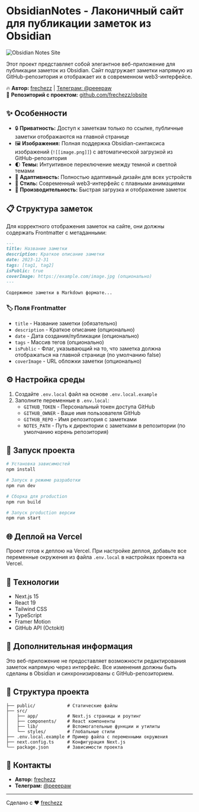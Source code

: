 # ObsidianNotes - Лаконичный сайт для публикации заметок из Obsidian

![Obsidian Notes Site](https://i.ibb.co/q3VpvRhk/image.png)

Этот проект представляет собой элегантное веб-приложение для публикации заметок из Obsidian. Сайт подгружает заметки напрямую из GitHub-репозитория и отображает их в современном web3-интерфейсе.

🔥 **Автор:** [frechezz](https://github.com/frechezz) | [Телеграм: @peeepaw](https://t.me/peeepaw)  
📘 **Репозиторий с проектом:** [github.com/frechezz/obsite](https://github.com/frechezz/obsite)  

## ✨ Особенности

- 🔒 **Приватность:** Доступ к заметкам только по ссылке, публичные заметки отображаются на главной странице
- 🖼️ **Изображения:** Полная поддержка Obsidian-синтаксиса изображений (`![[image.png]]`) с автоматической загрузкой из GitHub-репозитория
- 🌓 **Темы:** Интуитивное переключение между темной и светлой темами
- 📱 **Адаптивность:** Полностью адаптивный дизайн для всех устройств
- 🌟 **Стиль:** Современный web3-интерфейс с плавными анимациями
- 🚀 **Производительность:** Быстрая загрузка и отображение заметок

## 📋 Структура заметок

Для корректного отображения заметок на сайте, они должны содержать Frontmatter с метаданными:

```md
---
title: Название заметки
description: Краткое описание заметки
date: 2023-12-31
tags: [tag1, tag2]
isPublic: true
coverImage: https://example.com/image.jpg (опционально)
---

Содержимое заметки в Markdown формате...
```

### 🏷️ Поля Frontmatter

- `title` - Название заметки (обязательно)
- `description` - Краткое описание (опционально)
- `date` - Дата создания/публикации (опционально)
- `tags` - Массив тегов (опционально)
- `isPublic` - Флаг, указывающий на то, что заметка должна отображаться на главной странице (по умолчанию false)
- `coverImage` - URL обложки заметки (опционально)

## ⚙️ Настройка среды

1. Создайте `.env.local` файл на основе `.env.local.example`
2. Заполните переменные в `.env.local`:
   - `GITHUB_TOKEN` - Персональный токен доступа GitHub
   - `GITHUB_OWNER` - Ваше имя пользователя GitHub
   - `GITHUB_REPO` - Имя репозитория с заметками
   - `NOTES_PATH` - Путь к директории с заметками в репозитории (по умолчанию корень репозитория)

## 🚀 Запуск проекта

```bash
# Установка зависимостей
npm install

# Запуск в режиме разработки
npm run dev

# Сборка для production
npm run build

# Запуск production версии
npm run start
```

## 🌐 Деплой на Vercel

Проект готов к деплою на Vercel. При настройке деплоя, добавьте все переменные окружения из файла `.env.local` в настройках проекта на Vercel.

## 🔧 Технологии

- Next.js 15
- React 19
- Tailwind CSS
- TypeScript
- Framer Motion
- GitHub API (Octokit)

## 📝 Дополнительная информация

Это веб-приложение не предоставляет возможности редактирования заметок напрямую через интерфейс. Все изменения должны быть сделаны в Obsidian и синхронизированы с GitHub-репозиторием.

## 📄 Структура проекта

```
├── public/            # Статические файлы
├── src/
│   ├── app/           # Next.js страницы и роутинг
│   ├── components/    # React компоненты
│   ├── lib/           # Вспомогательные функции и утилиты
│   └── styles/        # Глобальные стили
├── .env.local.example # Пример файла с переменными окружения
├── next.config.ts     # Конфигурация Next.js
└── package.json       # Зависимости проекта
```

## 🤝 Контакты

- **Автор:** [frechezz](https://github.com/frechezz)
- **Телеграм:** [@peeepaw](https://t.me/peeepaw)

---

Сделано с ❤️ [frechezz](https://github.com/frechezz) 
